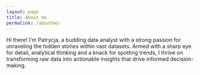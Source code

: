 ```yaml
---
layout: page
title: About me
permalink: /aboutme/
---
```


Hi there! I'm Patrycja, a budding data analyst with a strong passion for unraveling the hidden stories within vast datasets. 
Armed with a sharp eye for detail, analytical thinking and a knack for spotting trends,
I thrive on transforming raw data into actionable insights that drive informed decision-making.

